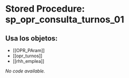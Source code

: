 # Stored Procedure: sp_opr_consulta_turnos_01

## Usa los objetos:
- [[OPR_PAram]]
- [[opr_turnos]]
- [[rhh_emplea]]

*No code available.*
